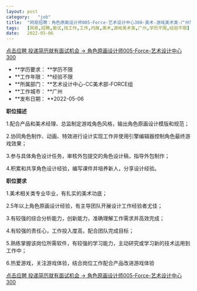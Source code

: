 ```yaml
---
layout:	post
category:	"job"
title:	"网易招聘：角色原画设计师005-Force-艺术设计中心300-美术-游戏美术类-广州学历不限经验不限"
tags:	[网易,招聘,面试,找工作,工作,内推,美术,游戏美术类,广州,学历不限,经验不限]
date:	2022-05-06
---
```


[点击应聘 投递简历就有面试机会 ->  角色原画设计师005-Force-艺术设计中心300](http://mobile.bole.netease.com/bole/boleDetail?id=32720&employeeId=346f03c3cda5f04c&key=all)



- **学历要求： **学历不限
- **工作年限： **经验不限
- **所属部门： **艺术设计中心-CC美术部-FORCE组
- **工作城市： **广州
- **发布日期： **2022-05-06



**职位描述**

1.配合产品和美术经理、总监制定游戏角色风格，输出角色原画设计模版和规范；

2.协同角色制作、动画、特效进行设计实现工作并使用引擎编辑器控制角色最终游戏效果；

3.参与具体角色设计任务，审核外包提交的角色设计稿，指导外包制作；

4.积累和共享角色设计经验，编写课件并培养新人，分享设计经验。



**职位要求**

1.美术相关类专业毕业，有扎实的美术功底；

2.5年以上角色原画设计经验，有主导团队开展设计工作经验者尤佳；

3.有较强的综合分析能力，创新能力，准确理解工作需求并高效完成；

4.有较强的责任心，工作投入度高，配合团队完成目标；

5.熟练掌握该岗位所需软件，有较强的学习能力，主动研究或学习新的技术运用到工作中；

6.热爱游戏，关注游戏体验，结合岗位工作配合产品改进游戏体验



[点击应聘 投递简历就有面试机会 ->  角色原画设计师005-Force-艺术设计中心300](http://mobile.bole.netease.com/bole/boleDetail?id=32720&employeeId=346f03c3cda5f04c&key=all)